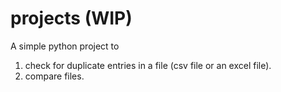 # projects (WIP)
A simple python project to 
1. check for duplicate entries in a file (csv file or an excel file).
2. compare files.
